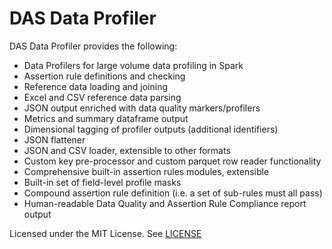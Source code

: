 # DAS Data Profiler

DAS Data Profiler provides the following:

* Data Profilers for large volume data profiling in Spark
* Assertion rule definitions and checking
* Reference data loading and joining
* Excel and CSV reference data parsing
* JSON output enriched with data quality markers/profilers
* Metrics and summary dataframe output
* Dimensional tagging of profiler outputs (additional identifiers)
* JSON flattener
* JSON and CSV loader, extensible to other formats
* Custom key pre-processor and custom parquet row reader functionality
* Comprehensive built-in assertion rules modules, extensible
* Built-in set of field-level profile masks
* Compound assertion rule definition (i.e. a set of sub-rules must all pass)
* Human-readable Data Quality and Assertion Rule Compliance report output


Licensed under the MIT License. See [LICENSE](LICENSE)
